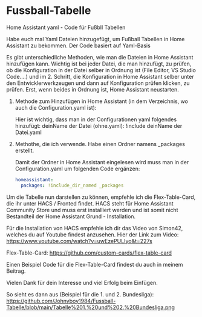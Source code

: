 # Fussball-Tabelle
Home Assistant yaml -  Code für Fußbll Tabellen

Habe euch mal Yaml Dateien hinzugefügt, um Fußball Tabellen in Home Assistant zu bekommen. Der Code basiert auf Yaml-Basis

Es gibt unterschiedliche Methoden, wie man die Dateien in Home Assistant hinzufügen kann. Wichtig ist bei jeder Datei, die man hinzufügt, zu prüfen, ob die Konfiguration in der Datei selber in Ordnung ist (File Editor, VS Studio Code....) und im 2. Schritt, die Konfiguration in Home Assistant selber unter den Entwicklerwerkzeugen und dann auf Konfiguration prüfen klicken, zu prüfen. Erst, wenn beides in Ordnung ist, Home Assistant neustarten.

1. Methode zum Hinzufügen in Home Assistant (in dem Verzeichnis, wo auch die Configuration.yaml ist):

   Hier ist wichtig, dass man in der Configurationen yaml folgendes hinzufügt:
   deinName der Datei (ohne.yaml): !include deinName der Datei.yaml
   
3. Methothe, die ich verwende. Habe einen Ordner namens _packages erstellt.

   Damit der Ordner in Home Assistant eingelesen wird muss man in der Configuration.yaml um folgenden Code ergänzen:

   ```yaml
   homeassistant:
     packages: !include_dir_named _packages
   ```

Um die Tabelle nun darstellen zu können, empfehle ich die Flex-Table-Card, die ihr unter HACS / Fronted findet. HACS steht für Home Assistant Community Store und muss erst installiert werden und ist somit nicht Bestandteil der Home Assistant Grund - Installation.

Für die Installation von HACS empfehle ich dir das Video von Simon42, welches du auf Youtube findest anzusehen. Hier der Link zum Video: https://www.youtube.com/watch?v=uwEzePULIyo&t=227s

Flex-Table-Card: https://github.com/custom-cards/flex-table-card

Einen Beispiel Code für die Flex-Table-Card findest du auch in meinem Beitrag.


Vielen Dank für dein Interesse und viel Erfolg beim Einfügen.

So sieht es dann aus (Beispiel für die 1. und 2. Bundesliga):
https://github.com/Johnyboy1984/Fussball-Tabelle/blob/main/Tabelle%201.%20und%202.%20Bundesliga.png
